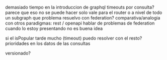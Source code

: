 demasiado tiempo en la introduccion de graphql
timeouts por consulta?
	parece que eso no se puede hacer
	solo vale para el router o a nivel de todo un subgraph
que problema resuelvo con federation?
comparativa/analogia con otros paradigmas: rest / openapi
hablar de problemas de federation cuando lo estoy presentando no es buena idea

si el isPopular tarde mucho (timeout) puedo resolver con el resto?
prioridades en los datos de las consultas

versionado?
